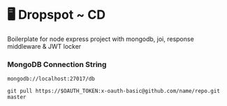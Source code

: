 # 🖥 Dropspot ~ CD

Boilerplate for node express project with mongodb, joi, response middleware &amp; JWT locker

### MongoDB Connection String

```
mongodb://localhost:27017/db
```

```
git pull https://$OAUTH_TOKEN:x-oauth-basic@github.com/name/repo.git master
```
